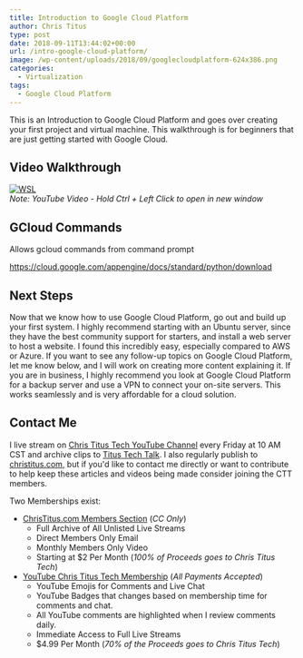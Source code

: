 ```yaml
---
title: Introduction to Google Cloud Platform
author: Chris Titus
type: post
date: 2018-09-11T13:44:02+00:00
url: /intro-google-cloud-platform/
image: /wp-content/uploads/2018/09/googlecloudplatform-624x386.png
categories:
  - Virtualization
tags:
  - Google Cloud Platform
---
```

This is an Introduction to Google Cloud Platform and goes over creating your first project and virtual machine. This walkthrough is for beginners that are just getting started with Google Cloud.<!--more-->
  
## Video Walkthrough

[![WSL](https://img.youtube.com/vi/tJyVG-u6RhA/0.jpg)](https://www.youtube.com/watch?v=tJyVG-u6RhA)  
_Note: YouTube Video - Hold Ctrl + Left Click to open in new window_

## GCloud Commands

Allows gcloud commands from command prompt
  
<https://cloud.google.com/appengine/docs/standard/python/download>

## Next Steps

Now that we know how to use Google Cloud Platform, go out and build up your first system. I highly recommend starting with an Ubuntu server, since they have the best community support for starters, and install a web server to host a website. I found this incredibly easy, especially compared to AWS or Azure. If you want to see any follow-up topics on Google Cloud Platform, let me know below, and I will work on creating more content explaining it. If you are in business, I highly recommend you look at Google Cloud Platform for a backup server and use a VPN to connect your on-site servers. This works seamlessly and is very affordable for a cloud solution.

## Contact Me

I live stream on [Chris Titus Tech YouTube Channel][1] every Friday at 10 AM CST and archive clips to [Titus Tech Talk][2]. I also regularly publish to [christitus.com][3], but if you'd like to contact me directly or want to contribute to help keep these articles and videos being made consider joining the CTT members. 

Two Memberships exist:
- [ChrisTitus.com Members Section][4] (_CC Only_)
  - Full Archive of All Unlisted Live Streams
  - Direct Members Only Email
  - Monthly Members Only Video
  - Starting at $2 Per Month (_100% of Proceeds goes to Chris Titus Tech_)
- [YouTube Chris Titus Tech Membership][5] (_All Payments Accepted_)
  - YouTube Emojis for Comments and Live Chat
  - YouTube Badges that changes based on membership time for comments and chat.
  - All YouTube comments are highlighted when I review comments daily. 
  - Immediate Access to Full Live Streams
  - $4.99 Per Month (_70% of the Proceeds goes to Chris Titus Tech_)

 [1]: https://www.youtube.com/c/ChrisTitusTech
 [2]: https://www.youtube.com/c/ChrisTitusTechStreams
 [3]: https://christitus.com/
 [4]: https://christitus.com/members
 [5]: https://links.christitus.com/join